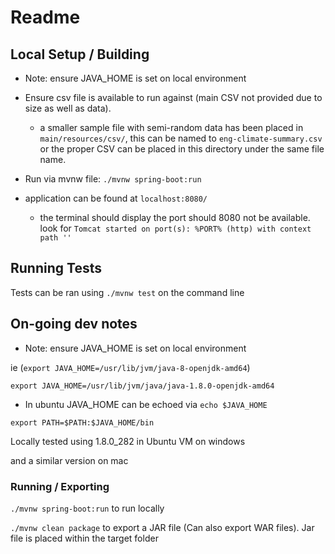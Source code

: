 # Readme

## Local Setup / Building

- Note: ensure JAVA_HOME is set on local environment

- Ensure csv file is available to run against (main CSV not provided due to size as well as data).
  - a smaller sample file with semi-random data has been placed in `main/resources/csv/`, this can be named to `eng-climate-summary.csv` or the proper CSV can be placed in this directory under the same file name.
- Run via mvnw file: `./mvnw spring-boot:run`
- application can be found at `localhost:8080/`
  - the terminal should display the port should 8080 not be available. look for `Tomcat started on port(s): %PORT% (http) with context path ''`

## Running Tests

Tests can be ran using `./mvnw test` on the command line

## On-going dev notes

- Note: ensure JAVA_HOME is set on local environment

ie (`export JAVA_HOME=/usr/lib/jvm/java-8-openjdk-amd64`)

`export JAVA_HOME=/usr/lib/jvm/java/java-1.8.0-openjdk-amd64`

- In ubuntu JAVA_HOME can be echoed via `echo $JAVA_HOME`

`export PATH=$PATH:$JAVA_HOME/bin`

Locally tested using 1.8.0_282 in Ubuntu VM on windows

and a similar version on mac

### Running / Exporting

`./mvnw spring-boot:run` to run locally

`./mvnw clean package` to export a JAR file (Can also export WAR files). Jar file is placed within the target folder
